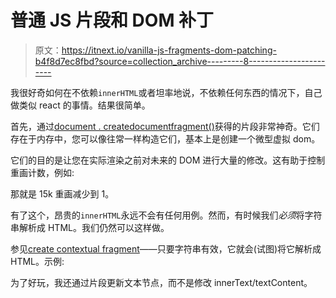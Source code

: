 # 普通 JS 片段和 DOM 补丁

> 原文：<https://itnext.io/vanilla-js-fragments-dom-patching-b4f8d7ec8fbd?source=collection_archive---------8----------------------->

我很好奇如何在不依赖`innerHTML`或者坦率地说，不依赖任何东西的情况下，自己做类似 react 的事情。结果很简单。

首先，通过[document . createdocumentfragment()](https://developer.mozilla.org/en/docs/Web/API/Document/createDocumentFragment)获得的片段非常神奇。它们存在于内存中，您可以像往常一样构造它们，基本上是创建一个微型虚拟 dom。

它们的目的是让您在实际渲染之前对未来的 DOM 进行大量的修改。这有助于控制重画计数，例如:

那就是 15k 重画减少到 1。

有了这个，昂贵的`innerHTML`永远不会有任何用例。然而，有时候我们*必须*将字符串解析成 HTML。我们仍然可以这样做。

参见[create contextual fragment](https://developer.mozilla.org/en-US/docs/Web/API/Range/createContextualFragment)——只要字符串有效，它就会(试图)将它解析成 HTML。示例:

为了好玩，我还通过片段更新文本节点，而不是修改 innerText/textContent。